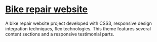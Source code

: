 # [Bike repair website](https://bike-repair-website-fad03.web.app/)
A bike repair website project developed with CSS3, responsive design integration techniques, flex technologies. This theme features several content sections and a responsive testimonial parts.
